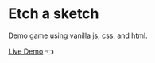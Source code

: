 # Etch a sketch
Demo game using vanilla js, css, and html.

[Live Demo](https://jessemutz.github.io/etch-a-sketch/) 👈